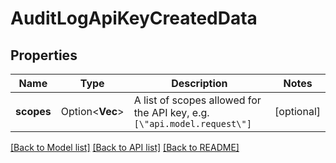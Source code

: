 # AuditLogApiKeyCreatedData

## Properties

Name | Type | Description | Notes
------------ | ------------- | ------------- | -------------
**scopes** | Option<**Vec<String>**> | A list of scopes allowed for the API key, e.g. `[\"api.model.request\"]` | [optional]

[[Back to Model list]](../README.md#documentation-for-models) [[Back to API list]](../README.md#documentation-for-api-endpoints) [[Back to README]](../README.md)


